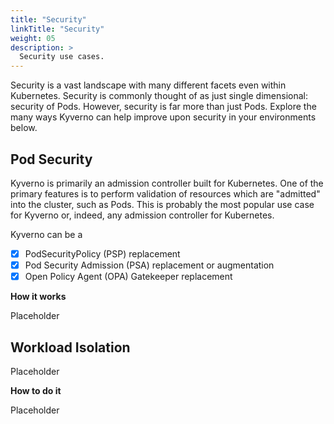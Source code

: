 ```yaml
---
title: "Security"
linkTitle: "Security"
weight: 05
description: >
  Security use cases.
---
```


Security is a vast landscape with many different facets even within Kubernetes. Security is commonly thought of as just single dimensional: security of Pods. However, security is far more than just Pods. Explore the many ways Kyverno can help improve upon security in your environments below.

## Pod Security

Kyverno is primarily an admission controller built for Kubernetes. One of the primary features is to perform validation of resources which are "admitted" into the cluster, such as Pods. This is probably the most popular use case for Kyverno or, indeed, any admission controller for Kubernetes.

Kyverno can be a

- [x] PodSecurityPolicy (PSP) replacement
- [x] Pod Security Admission (PSA) replacement or augmentation
- [x] Open Policy Agent (OPA) Gatekeeper replacement

**How it works**

Placeholder

## Workload Isolation

Placeholder

**How to do it**

Placeholder